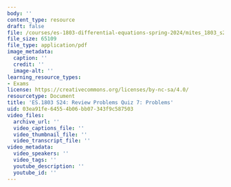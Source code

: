 ```yaml
---
body: ''
content_type: resource
draft: false
file: /courses/es-1803-differential-equations-spring-2024/mites_1803_s24_practice-quiz7.pdf
file_size: 65109
file_type: application/pdf
image_metadata:
  caption: ''
  credit: ''
  image-alt: ''
learning_resource_types:
- Exams
license: https://creativecommons.org/licenses/by-nc-sa/4.0/
resourcetype: Document
title: 'ES.1803 S24: Review Problems Quiz 7: Problems'
uid: 03ea91fe-6455-4b06-bb07-343f9c587503
video_files:
  archive_url: ''
  video_captions_file: ''
  video_thumbnail_file: ''
  video_transcript_file: ''
video_metadata:
  video_speakers: ''
  video_tags: ''
  youtube_description: ''
  youtube_id: ''
---
```


